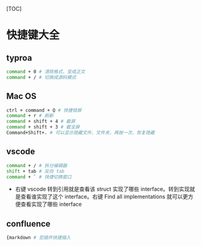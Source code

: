 [TOC]

# 快捷键大全

## typroa

```bash
command + 0 # 清除格式，变成正文
command + / # 切换成源码模式
```

## Mac OS

```bash
ctrl + command + Q # 快捷锁屏
command + r # 刷新
command + shift + 4 # 截屏 
command + shift + 3 # 截全屏 
Command+Shift+. # 可以显示隐藏文件、文件夹，再按一次，恢复隐藏
```

## vscode

```bash
command + / # 拆分编辑器
shift + tab # 反向 tab
command + ` # 快捷切换窗口
```

- 右键 vscode 转到引用就是查看该 struct 实现了哪些 interface。转到实现就是查看谁实现了这个 interface。右键 Find all implementations 就可以更方便查看实现了哪些 interface

## confluence

```bash
{markdown # 宏插件快捷插入
```

